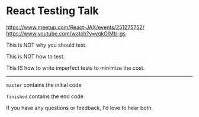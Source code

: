 # React Testing Talk

https://www.meetup.com/React-JAX/events/251275752/
https://www.youtube.com/watch?v=yqkOlMtr-gs

This is NOT why you should test.

This is NOT how to test.

This IS how to write imperfect tests to minimize the cost.


---

`master` contains the initial code

`finished` contains the end code

If you have any questions or feedback, I'd love to hear both.
